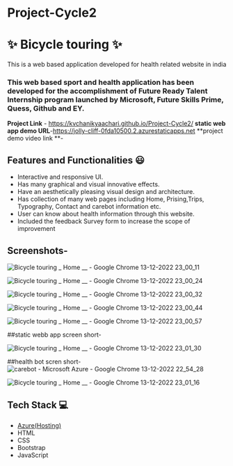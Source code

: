 # Project-Cycle2
# ✨ Bicycle touring  ✨

This is a web based application developed for health related website in india

### This web based sport and health application has been developed for the accomplishment of Future Ready Talent Internship program launched by Microsoft, Future Skills Prime, Quess, Github and EY.


**Project Link** - https://kvchanikyaachari.github.io/Project-Cycle2/
**static web app demo URL**-https://jolly-cliff-0fda10500.2.azurestaticapps.net
**project demo video link **-

## Features and Functionalities 😃

- Interactive and responsive UI.
- Has many graphical and visual innovative effects.
- Have an aesthetically pleasing visual design and architecture.
- Has collection of many web pages including Home, Prising,Trips, Typography, Contact and carebot information etc.
- User can know about health information through this website.
- Included the feedback Survey form to increase the scope of improvement 

## Screenshots-
![Bicycle touring _ Home __ - Google Chrome 13-12-2022 23_00_11](https://user-images.githubusercontent.com/116432609/207403933-d2f497ff-d724-4cae-84d4-ef876327ba4a.png)

 ![Bicycle touring _ Home __ - Google Chrome 13-12-2022 23_00_24](https://user-images.githubusercontent.com/116432609/207404018-22e64b62-25e4-474e-842b-c1f4efb4dc1f.png)

![Bicycle touring _ Home __ - Google Chrome 13-12-2022 23_00_32](https://user-images.githubusercontent.com/116432609/207404064-56958ce2-7408-431a-b74b-b631a996970d.png)

   ![Bicycle touring _ Home __ - Google Chrome 13-12-2022 23_00_44](https://user-images.githubusercontent.com/116432609/207404082-0bccaf69-b2a8-424a-bda1-5a4c23f4428d.png)

   ![Bicycle touring _ Home __ - Google Chrome 13-12-2022 23_00_57](https://user-images.githubusercontent.com/116432609/207404102-59f626c8-2c1d-4f6a-8dd7-4c1148502fb4.png)

   
   

   
##static webb app screen short-

![Bicycle touring _ Home __ - Google Chrome 13-12-2022 23_01_30](https://user-images.githubusercontent.com/116432609/207403862-65814b6b-788a-48a7-9e3f-aad25ff2dde4.png)





##health bot scren short-
![carebot - Microsoft Azure - Google Chrome 13-12-2022 22_54_28](https://user-images.githubusercontent.com/116432609/207403798-871b965f-97ad-4ed7-9fa8-53437b269596.png)

![Bicycle touring _ Home __ - Google Chrome 13-12-2022 23_01_16](https://user-images.githubusercontent.com/116432609/207403898-6cef04c2-3ec8-4d4e-881b-1d6e3331f9fa.png)



## Tech Stack 💻

- [Azure(Hosting)](https://azure.microsoft.com/en-in/features/azure-portal/)
- HTML
- CSS
- Bootstrap
- JavaScript
